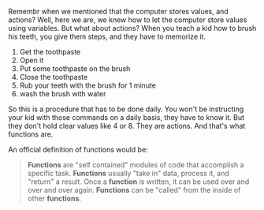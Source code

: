 
Remembr when we mentioned that the computer stores values, and actions? Well, here we are, we knew how to let the computer store values using variables. But what about actions? When you teach a kid how to brush his teeth, you give them steps, and they have to memorize it.

1. Get the toothpaste
2. Open it
3. Put some toothpaste on the brush
4. Close the toothpaste
5. Rub your teeth with the brush for 1 minute
6. wash the brush with water

So this is a procedure that has to be done daily. You won't be instructing your kid with those commands on a daily basis, they have to know it. But they don't hold clear values like 4 or 8. They are actions. And that's what functions are. 



An official definition of functions would be: 

> **Functions** are "self contained" modules of code that accomplish a specific task. **Functions** usually "take in" data, process it, and "return" a result. Once a **function** is written, it can be used over and over and over again. **Functions** can be "called" from the inside of other **functions**.

